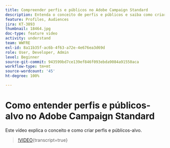 ```yaml
---
title: Compreender perfis e públicos no Adobe Campaign Standard
description: Entenda o conceito de perfis e públicos e saiba como criar perfis e públicos.
feature: Profiles, Audiences
jira: KT-3893
thumbnail: 18464.jpg
doc-type: feature video
activity: understand
team: WWFRE
exl-id: 8a11b35f-ac6b-4f63-a72e-4e676ea3d69d
role: User, Developer, Admin
level: Beginner
source-git-commit: 943599bd7ce139ef846f093ebda9084a91550aca
workflow-type: tm+mt
source-wordcount: '45'
ht-degree: 100%

---
```


# Como entender perfis e públicos-alvo no Adobe Campaign Standard

Este vídeo explica o conceito e como criar perfis e públicos-alvo.

>[!VIDEO](https://video.tv.adobe.com/v/38378?learn=on&captions=por_br){transcript=true}
